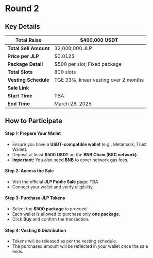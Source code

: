 # Round 2

## **Key Details**

| **Total Raise**       | $400,000 USDT                         |
| --------------------- | ------------------------------------- |
| **Total Sell Amount** | 32,000,000 JLP                        |
| **Price per JLP**     | $0.0125                               |
| **Package Detail**    | $500 per slot; Fixed package          |
| **Total Slots**       | 800 slots                             |
| **Vesting Schedule**  | TGE 33%, linear vesting over 2 months |
| **Sale Link**         |                                       |
| **Start Time**        | TBA                                   |
| **End Time**          | March 28, 2025                        |

## **How to Participate**

#### **Step 1: Prepare Your Wallet**

* Ensure you have a **USDT-compatible wallet** (e.g., Metamask, Trust Wallet).
* Deposit at least **$500 USDT** on the **BNB Chain (BSC network).**
* **Important:** You also need **BNB** to cover network gas fees.

#### **Step 2: Access the Sale**

* Visit the official **JLP Public Sale** page: TBA
* Connect your wallet and verify eligibility.

#### **Step 3: Purchase JLP Tokens**

* Select the **$500 package** to proceed.
* Each wallet is allowed to purchase only **one package**.
* Click **Buy** and confirm the transaction.

#### **Step 4: Vesting & Distribution**

* Tokens will be released as per the vesting schedule.
* The purchased amount will be reflected in your wallet once the sale ends.
